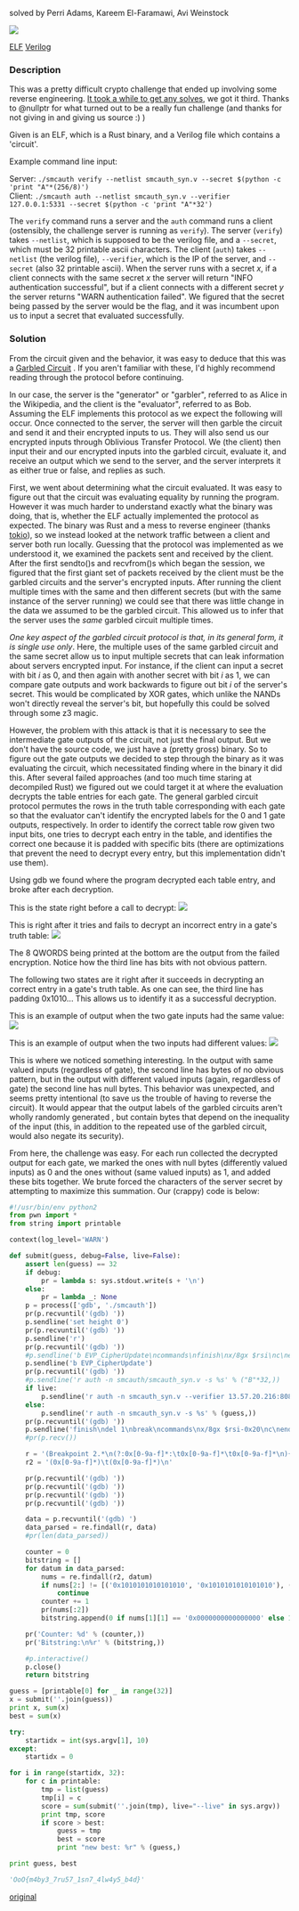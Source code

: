 solved by Perri Adams, Kareem El-Faramawi, Avi Weinstock

![](http://perrib.us/0/eb0b7ea62df475656fcc8916a87306a89929fb00.png)

[ELF](https://github.com/perribus/ctf_writeups/blob/master/defconquals18/smcauth/smcauth)
[Verilog](https://github.com/perribus/ctf_writeups/blob/master/defconquals18/smcauth/smcauth)

### Description
This was a pretty difficult crypto challenge that ended up involving some reverse engineering. [It took a while to get any solves](https://twitter.com/oooverflow/status/995743769726042112), we got it third. Thanks to @nullptr for what turned out to be a really fun challenge (and thanks for not giving in and giving us source :) )

Given is an ELF, which is a Rust binary, and a Verilog file which contains a 'circuit'. 

Example command line input:

Server: `./smcauth verify --netlist smcauth_syn.v --secret $(python -c 'print "A"*(256/8)')`  
Client: `./smcauth auth --netlist smcauth_syn.v --verifier 127.0.0.1:5331 --secret $(python -c 'print "A"*32')`

The `verify` command runs a server and the `auth` command runs a client (ostensibly, the challenge server is running as `verify`). The server (`verify`) takes `--netlist`, which is supposed to be the verilog file, and a `--secret`, which must be 32 printable ascii characters. The client (`auth`) takes `--netlist` (the verilog file), `--verifier`, which is the IP of the server, and `--secret` (also 32 printable ascii). When the server runs with a secret _x_, if a client connects with the same secret _x_ the server will return "INFO authentication successful", but if a client connects with a different secret _y_ the server returns "WARN authentication failed". We figured that the secret being passed by the server would be the flag, and it was incumbent upon us to input a secret that evaluated successfully. 

### Solution
From the circuit given and the behavior, it was easy to deduce that this was a [Garbled Circuit](https://en.wikipedia.org/wiki/Garbled_circuit) . If you aren't familiar with these, I'd highly recommend reading through the protocol before continuing. 

In our case, the server is the "generator" or "garbler", referred to as Alice in the Wikipedia, and the client is the "evaluator", referred to as Bob. Assuming the ELF implements this protocol as we expect the following will occur. Once connected to the server, the server will then garble the circuit and send it and their encrypted inputs to us. They will also send us our encrypted inputs through Oblivious Transfer Protocol. We (the client) then input their and our encrypted inputs into the garbled circuit, evaluate it, and receive an output which we send to the server, and the server interprets it as either true or false, and replies as such.

First, we went about determining what the circuit evaluated. It was easy to figure out that the circuit was evaluating equality by running the program. However it was much harder to understand exactly what the binary was doing, that is, whether the ELF actually implemented the protocol as expected. The binary was Rust and a mess to reverse engineer (thanks [tokio](https://github.com/tokio-rs)), so we instead looked at the network traffic between a client and server both run locally. Guessing that the protocol was implemented as we understood it, we examined the packets sent and received by the client. After the first sendto()s and recvfrom()s which began the session, we figured that the first giant set of packets received by the client must be the garbled circuits and the server's encrypted inputs. After running the client multiple times with the same and then different secrets (but with the same instance of the server running) we could see that there was little change in the data we assumed to be the garbled circuit. This allowed us to infer that the server uses the *same* garbled circuit multiple times.

*One key aspect of the garbled circuit protocol is that, in its general form, it is single use only*. Here, the multiple uses of the same garbled circuit and the same secret allow us to input multiple secrets that can leak information about servers encrypted input. For instance, if the client can input a secret with bit _i_ as 0, and then again with another secret with bit _i_ as 1, we can compare gate outputs and work backwards to figure out bit _i_ of the server's secret. This would be complicated by XOR gates, which unlike the NANDs won't directly reveal the server's bit, but hopefully this could be solved through some z3 magic. 

However, the problem with this attack is that it is necessary to see the intermediate gate outputs of the circuit, not just the final output. But we don't have the source code, we just have a (pretty gross) binary. So to figure out the gate outputs we decided to step through the binary as it was evaluating the circuit, which necessitated finding where in the binary it did this. After several failed approaches (and too much time staring at decompiled Rust) we figured out we could target it at where the evaluation decrypts the table entries for each gate. The general garbled circuit protocol permutes the rows in the truth table corresponding with each gate so that the evaluator can't identify the encrypted labels for the 0 and 1 gate outputs, respectively. In order to identify the correct table row given two input bits, one tries to decrypt each entry in the table, and identifies the correct one because it is padded with specific bits (there are optimizations that prevent the need to decrypt every entry, but this implementation didn't use them). 

Using gdb we found where the program decrypted each table entry, and broke after each decryption. 

This is the state right before a call to decrypt:
![](https://krx.re/u/59304336fa05cdb83678d9f0b78d2c6dc53bb3eb.png)

This is right after it tries and fails to decrypt an incorrect entry in a gate's truth table:
![](https://krx.re/u/b72b7b2a4c63b7b0e0730b328c69e1a4b45ef4e2.png)

The 8 QWORDS being printed at the bottom are the output from the failed encryption. Notice how the third line has bits with not obvious pattern. 

The following two states are it right after it succeeds in decrypting an correct entry in a gate's truth table. As one can see, the third line has padding 0x1010... This allows us to identify it as a successful decryption. 

This is an example of output when the two gate inputs had the same value:
![](https://krx.re/u/5186dfc2b6083b2652999867327112a7c899bb2f.png)

This is an example of output when the two inputs had different values:
![](https://krx.re/u/ab8f2f8fa9de4182c272c5b7d7836a2d3186a6be.png)

This is where we noticed something interesting. In the output with same valued inputs (regardless of gate), the second line has bytes of no obvious pattern, but in the output with different valued inputs (again, regardless of gate) the second line has null bytes. This behavior was unexpected, and seems pretty intentional (to save us the trouble of having to reverse the circuit). It would appear that the output labels of the garbled circuits aren't wholly randomly generated , but contain bytes that depend on the inequality of the input (this, in addition to the repeated use of the garbled circuit, would also negate its security). 

From here, the challenge was easy. For each run collected the decrypted output for each gate, we marked the ones with null bytes (differently valued inputs) as 0 and the ones without (same valued inputs) as 1, and added these bits together. We brute forced the characters of the server secret by attempting to maximize this summation. Our (crappy) code is below:

```py
#!/usr/bin/env python2
from pwn import *
from string import printable

context(log_level='WARN')

def submit(guess, debug=False, live=False):
    assert len(guess) == 32
    if debug:
        pr = lambda s: sys.stdout.write(s + '\n')
    else:
        pr = lambda _: None
    p = process(['gdb', './smcauth'])
    pr(p.recvuntil('(gdb) '))
    p.sendline('set height 0')
    pr(p.recvuntil('(gdb) '))
    p.sendline('r')
    pr(p.recvuntil('(gdb) '))
    #p.sendline('b EVP_CipherUpdate\ncommands\nfinish\nx/8gx $rsi\nc\nend')
    p.sendline('b EVP_CipherUpdate')
    pr(p.recvuntil('(gdb) '))
    #p.sendline('r auth -n smcauth/smcauth_syn.v -s %s' % ("B"*32,))
    if live:
        p.sendline('r auth -n smcauth_syn.v --verifier 13.57.20.216:8080 -s %s' % (guess,))
    else:
        p.sendline('r auth -n smcauth_syn.v -s %s' % (guess,))
    pr(p.recvuntil('(gdb) '))
    p.sendline('finish\ndel 1\nbreak\ncommands\nx/8gx $rsi-0x20\nc\nend\nc')
    #pr(p.recv())

    r = '(Breakpoint 2.*\n(?:0x[0-9a-f]*:\t0x[0-9a-f]*\t0x[0-9a-f]*\n){4})'
    r2 = '(0x[0-9a-f]*)\t(0x[0-9a-f]*)\n'

    pr(p.recvuntil('(gdb) '))
    pr(p.recvuntil('(gdb) '))
    pr(p.recvuntil('(gdb) '))
    pr(p.recvuntil('(gdb) '))

    data = p.recvuntil('(gdb) ')
    data_parsed = re.findall(r, data)
    #pr(len(data_parsed))

    counter = 0
    bitstring = []
    for datum in data_parsed:
        nums = re.findall(r2, datum)
        if nums[2:] != [('0x1010101010101010', '0x1010101010101010'), ('0x0000000000000000', '0x0000000000000000')]:
            continue
        counter += 1
        pr(nums[:2])
        bitstring.append(0 if nums[1][1] == '0x0000000000000000' else 1)

    pr('Counter: %d' % (counter,))
    pr('Bitstring:\n%r' % (bitstring,))

    #p.interactive()
    p.close()
    return bitstring

guess = [printable[0] for _ in range(32)]
x = submit(''.join(guess))
print x, sum(x)
best = sum(x)

try:
    startidx = int(sys.argv[1], 10)
except:
    startidx = 0

for i in range(startidx, 32):
    for c in printable:
        tmp = list(guess)
        tmp[i] = c
        score = sum(submit(''.join(tmp), live="--live" in sys.argv))
        print tmp, score
        if score > best:
            guess = tmp
            best = score
            print "new best: %r" % (guess,)

print guess, best

'OoO{m4by3_7ru57_1sn7_4lw4y5_b4d}'
```

[original](https://github.com/aweinstock314/aweinstock-ctf-writeups/blob/master/defcon_quals_2018/smcauth/exploit_smcauth.py)
